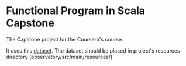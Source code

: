 # Functional Program in Scala Capstone

The Capstone project for the Coursera's course.

It uses this [dataset](http://alaska.epfl.ch/files/scala-capstone-data.zip). The dataset should be placed in project's resources directory (observatory/src/main/resources/).
